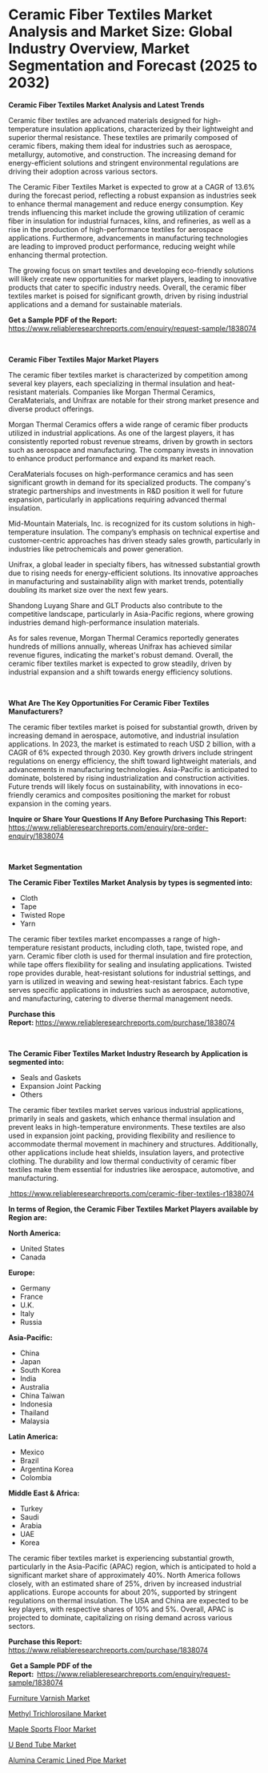 <p><h1>Ceramic Fiber Textiles Market Analysis and Market Size: Global Industry Overview, Market Segmentation and Forecast (2025 to 2032)</h1></p><p><strong>Ceramic Fiber Textiles Market Analysis and Latest Trends</strong></p>
<p><p>Ceramic fiber textiles are advanced materials designed for high-temperature insulation applications, characterized by their lightweight and superior thermal resistance. These textiles are primarily composed of ceramic fibers, making them ideal for industries such as aerospace, metallurgy, automotive, and construction. The increasing demand for energy-efficient solutions and stringent environmental regulations are driving their adoption across various sectors.</p><p>The Ceramic Fiber Textiles Market is expected to grow at a CAGR of 13.6% during the forecast period, reflecting a robust expansion as industries seek to enhance thermal management and reduce energy consumption. Key trends influencing this market include the growing utilization of ceramic fiber in insulation for industrial furnaces, kilns, and refineries, as well as a rise in the production of high-performance textiles for aerospace applications. Furthermore, advancements in manufacturing technologies are leading to improved product performance, reducing weight while enhancing thermal protection. </p><p>The growing focus on smart textiles and developing eco-friendly solutions will likely create new opportunities for market players, leading to innovative products that cater to specific industry needs. Overall, the ceramic fiber textiles market is poised for significant growth, driven by rising industrial applications and a demand for sustainable materials.</p></p>
<p><strong>Get a Sample PDF of the Report:&nbsp;</strong> <a href="https://www.reliableresearchreports.com/enquiry/request-sample/1838074?utm_campaign=10&utm_medium=2&utm_source=Github&utm_content=ia&utm_term=15022025&utm_id=ceramic-fiber-textiles">https://www.reliableresearchreports.com/enquiry/request-sample/1838074</a></p>
<p>&nbsp;</p>
<p><strong>Ceramic Fiber Textiles Major Market Players</strong></p>
<p><p>The ceramic fiber textiles market is characterized by competition among several key players, each specializing in thermal insulation and heat-resistant materials. Companies like Morgan Thermal Ceramics, CeraMaterials, and Unifrax are notable for their strong market presence and diverse product offerings.</p><p>Morgan Thermal Ceramics offers a wide range of ceramic fiber products utilized in industrial applications. As one of the largest players, it has consistently reported robust revenue streams, driven by growth in sectors such as aerospace and manufacturing. The company invests in innovation to enhance product performance and expand its market reach.</p><p>CeraMaterials focuses on high-performance ceramics and has seen significant growth in demand for its specialized products. The company's strategic partnerships and investments in R&D position it well for future expansion, particularly in applications requiring advanced thermal insulation.</p><p>Mid-Mountain Materials, Inc. is recognized for its custom solutions in high-temperature insulation. The company’s emphasis on technical expertise and customer-centric approaches has driven steady sales growth, particularly in industries like petrochemicals and power generation.</p><p>Unifrax, a global leader in specialty fibers, has witnessed substantial growth due to rising needs for energy-efficient solutions. Its innovative approaches in manufacturing and sustainability align with market trends, potentially doubling its market size over the next few years.</p><p>Shandong Luyang Share and GLT Products also contribute to the competitive landscape, particularly in Asia-Pacific regions, where growing industries demand high-performance insulation materials.</p><p>As for sales revenue, Morgan Thermal Ceramics reportedly generates hundreds of millions annually, whereas Unifrax has achieved similar revenue figures, indicating the market's robust demand. Overall, the ceramic fiber textiles market is expected to grow steadily, driven by industrial expansion and a shift towards energy efficiency solutions.</p></p>
<p>&nbsp;</p>
<p><strong>What Are The Key Opportunities For Ceramic Fiber Textiles Manufacturers?</strong></p>
<p><p>The ceramic fiber textiles market is poised for substantial growth, driven by increasing demand in aerospace, automotive, and industrial insulation applications. In 2023, the market is estimated to reach USD 2 billion, with a CAGR of 6% expected through 2030. Key growth drivers include stringent regulations on energy efficiency, the shift toward lightweight materials, and advancements in manufacturing technologies. Asia-Pacific is anticipated to dominate, bolstered by rising industrialization and construction activities. Future trends will likely focus on sustainability, with innovations in eco-friendly ceramics and composites positioning the market for robust expansion in the coming years.</p></p>
<p><strong>Inquire or Share Your Questions If Any Before Purchasing This Report:</strong> <a href="https://www.reliableresearchreports.com/enquiry/pre-order-enquiry/1838074?utm_campaign=10&utm_medium=2&utm_source=Github&utm_content=ia&utm_term=15022025&utm_id=ceramic-fiber-textiles">https://www.reliableresearchreports.com/enquiry/pre-order-enquiry/1838074</a></p>
<p>&nbsp;</p>
<p><strong>Market Segmentation</strong></p>
<p><strong>The Ceramic Fiber Textiles Market Analysis by types is segmented into:</strong></p>
<p><ul><li>Cloth</li><li>Tape</li><li>Twisted Rope</li><li>Yarn</li></ul></p>
<p><p>The ceramic fiber textiles market encompasses a range of high-temperature resistant products, including cloth, tape, twisted rope, and yarn. Ceramic fiber cloth is used for thermal insulation and fire protection, while tape offers flexibility for sealing and insulating applications. Twisted rope provides durable, heat-resistant solutions for industrial settings, and yarn is utilized in weaving and sewing heat-resistant fabrics. Each type serves specific applications in industries such as aerospace, automotive, and manufacturing, catering to diverse thermal management needs.</p></p>
<p><strong>Purchase this Report:&nbsp;</strong><a href="https://www.reliableresearchreports.com/purchase/1838074?utm_campaign=10&utm_medium=2&utm_source=Github&utm_content=ia&utm_term=15022025&utm_id=ceramic-fiber-textiles">https://www.reliableresearchreports.com/purchase/1838074</a></p>
<p>&nbsp;</p>
<p><strong>The Ceramic Fiber Textiles Market Industry Research by Application is segmented into:</strong></p>
<p><ul><li>Seals and Gaskets</li><li>Expansion Joint Packing</li><li>Others</li></ul></p>
<p><p>The ceramic fiber textiles market serves various industrial applications, primarily in seals and gaskets, which enhance thermal insulation and prevent leaks in high-temperature environments. These textiles are also used in expansion joint packing, providing flexibility and resilience to accommodate thermal movement in machinery and structures. Additionally, other applications include heat shields, insulation layers, and protective clothing. The durability and low thermal conductivity of ceramic fiber textiles make them essential for industries like aerospace, automotive, and manufacturing.</p></p>
<p><a href="https://www.reliableresearchreports.com/ceramic-fiber-textiles-r1838074?utm_campaign=10&utm_medium=2&utm_source=Github&utm_content=ia&utm_term=15022025&utm_id=ceramic-fiber-textiles">&nbsp;https://www.reliableresearchreports.com/ceramic-fiber-textiles-r1838074</a></p>
<p><strong>In terms of Region, the Ceramic Fiber Textiles Market Players available by Region are:</strong></p>
<p>
    <p> <strong> North America: </strong>
        <ul>
            <li>United States</li>
            <li>Canada</li>
        </ul>
        </p> 
    <p> <strong> Europe: </strong>
        <ul>
            <li>Germany</li>
            <li>France</li>
            <li>U.K.</li>
            <li>Italy</li>
            <li>Russia</li>
        </ul>
        </p> 
    <p> <strong> Asia-Pacific: </strong>
        <ul>
            <li>China</li>
            <li>Japan</li>
            <li>South Korea</li>
            <li>India</li>
            <li>Australia</li>
            <li>China Taiwan</li>
            <li>Indonesia</li>
            <li>Thailand</li>
            <li>Malaysia</li>
        </ul>
        </p> 
    <p> <strong> Latin America: </strong>
        <ul>
            <li>Mexico</li>
            <li>Brazil</li>
            <li>Argentina Korea</li>
            <li>Colombia</li>
        </ul>
        </p> 
    <p> <strong> Middle East & Africa: </strong>
        <ul>
            <li>Turkey</li>
            <li>Saudi</li>
            <li>Arabia</li>
            <li>UAE</li>
            <li>Korea</li>
        </ul>
    </p>
    </p>
<p><p>The ceramic fiber textiles market is experiencing substantial growth, particularly in the Asia-Pacific (APAC) region, which is anticipated to hold a significant market share of approximately 40%. North America follows closely, with an estimated share of 25%, driven by increased industrial applications. Europe accounts for about 20%, supported by stringent regulations on thermal insulation. The USA and China are expected to be key players, with respective shares of 10% and 5%. Overall, APAC is projected to dominate, capitalizing on rising demand across various sectors.</p></p>
<p><strong>Purchase this Report: </strong><a href="https://www.reliableresearchreports.com/purchase/1838074?utm_campaign=10&utm_medium=2&utm_source=Github&utm_content=ia&utm_term=15022025&utm_id=ceramic-fiber-textiles">https://www.reliableresearchreports.com/purchase/1838074</a></p>
<p>&nbsp;<strong>Get a Sample PDF of the Report:&nbsp;&nbsp;</strong><a href="https://www.reliableresearchreports.com/enquiry/request-sample/1838074?utm_campaign=10&utm_medium=2&utm_source=Github&utm_content=ia&utm_term=15022025&utm_id=ceramic-fiber-textiles">https://www.reliableresearchreports.com/enquiry/request-sample/1838074</a></p>
<p><strong></strong></p>
<p><p><a href="https://github.com/anuellaruska/Market-Research-Report-List-1/blob/main/furniture-varnish-market.md?utm_campaign=10&utm_medium=2&utm_source=Github&utm_content=ia&utm_term=15022025&utm_id=ceramic-fiber-textiles">Furniture Varnish Market</a></p><p><a href="https://github.com/tselahiara/Market-Research-Report-List-1/blob/main/methyl-trichlorosilane-market.md?utm_campaign=10&utm_medium=2&utm_source=Github&utm_content=ia&utm_term=15022025&utm_id=ceramic-fiber-textiles">Methyl Trichlorosilane Market</a></p><p><a href="https://github.com/domoniqueluoma76/Market-Research-Report-List-1/blob/main/maple-sports-floor-market.md?utm_campaign=10&utm_medium=2&utm_source=Github&utm_content=ia&utm_term=15022025&utm_id=ceramic-fiber-textiles">Maple Sports Floor Market</a></p><p><a href="https://github.com/barnickclara79/Market-Research-Report-List-1/blob/main/u-bend-tube-market.md?utm_campaign=10&utm_medium=2&utm_source=Github&utm_content=ia&utm_term=15022025&utm_id=ceramic-fiber-textiles">U Bend Tube Market</a></p><p><a href="https://github.com/waverlyam689/Market-Research-Report-List-1/blob/main/alumina-ceramic-lined-pipe-market.md?utm_campaign=10&utm_medium=2&utm_source=Github&utm_content=ia&utm_term=15022025&utm_id=ceramic-fiber-textiles">Alumina Ceramic Lined Pipe Market</a></p></p>